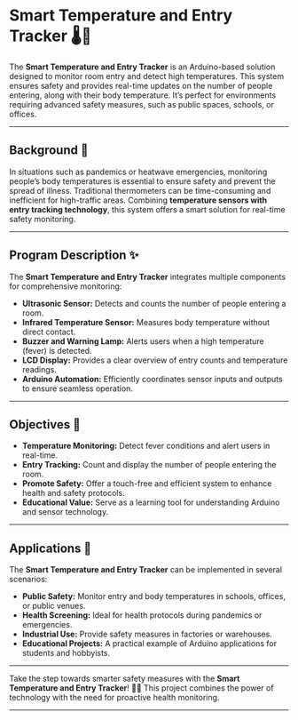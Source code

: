 # **Smart Temperature and Entry Tracker** 🌡️🚪

The **Smart Temperature and Entry Tracker** is an Arduino-based solution designed to monitor room entry and detect high temperatures. This system ensures safety and provides real-time updates on the number of people entering, along with their body temperature. It’s perfect for environments requiring advanced safety measures, such as public spaces, schools, or offices.

---

## **Background** 🌟

In situations such as pandemics or heatwave emergencies, monitoring people’s body temperatures is essential to ensure safety and prevent the spread of illness. Traditional thermometers can be time-consuming and inefficient for high-traffic areas. Combining **temperature sensors with entry tracking technology**, this system offers a smart solution for real-time safety monitoring.

---

## **Program Description** ✨

The **Smart Temperature and Entry Tracker** integrates multiple components for comprehensive monitoring:
- **Ultrasonic Sensor:** Detects and counts the number of people entering a room.
- **Infrared Temperature Sensor:** Measures body temperature without direct contact.
- **Buzzer and Warning Lamp:** Alerts users when a high temperature (fever) is detected.
- **LCD Display:** Provides a clear overview of entry counts and temperature readings.
- **Arduino Automation:** Efficiently coordinates sensor inputs and outputs to ensure seamless operation.

---

## **Objectives** 🎯

- **Temperature Monitoring:** Detect fever conditions and alert users in real-time.  
- **Entry Tracking:** Count and display the number of people entering the room.  
- **Promote Safety:** Offer a touch-free and efficient system to enhance health and safety protocols.  
- **Educational Value:** Serve as a learning tool for understanding Arduino and sensor technology.

---

## **Applications** 🏢

The **Smart Temperature and Entry Tracker** can be implemented in several scenarios:
- **Public Safety:** Monitor entry and body temperatures in schools, offices, or public venues.  
- **Health Screening:** Ideal for health protocols during pandemics or emergencies.  
- **Industrial Use:** Provide safety measures in factories or warehouses.  
- **Educational Projects:** A practical example of Arduino applications for students and hobbyists.  

---

Take the step towards smarter safety measures with the **Smart Temperature and Entry Tracker**! 🌟✨ This project combines the power of technology with the need for proactive health monitoring.

---
